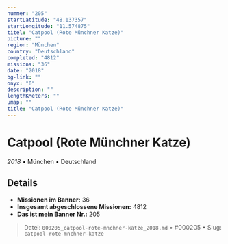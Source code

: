 ```yaml
---
nummer: "205"
startLatitude: "48.137357"
startLongitude: "11.574875"
titel: "Catpool (Rote Münchner Katze)"
picture: ""
region: "München"
country: "Deutschland"
completed: "4812"
missions: "36"
date: "2018"
bg-link: ""
onyx: "0"
description: ""
lengthKMeters: ""
umap: ""
title: "Catpool (Rote Münchner Katze)"
---
```

# Catpool (Rote Münchner Katze)

*2018* • München • Deutschland



## Details

- **Missionen im Banner:** 36
- **Insgesamt abgeschlossene Missionen:** 4812
- **Das ist mein Banner Nr.:** 205




> Datei: `000205_catpool-rote-mnchner-katze_2018.md` • #000205 • Slug: `catpool-rote-mnchner-katze`
